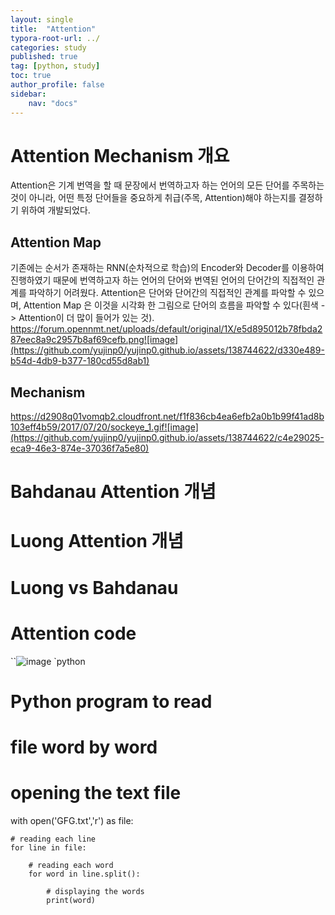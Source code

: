 ```yaml
---
layout: single
title:  "Attention"
typora-root-url: ../
categories: study
published: true
tag: [python, study]
toc: true
author_profile: false
sidebar: 
    nav: "docs"
---
```


# Attention Mechanism 개요
Attention은 기계 번역을 할 때 문장에서 번역하고자 하는 언어의 모든 단어를 주목하는 것이 아니라, 어떤 특정 단어들을 중요하게 취급(주목, Attention)해야 하는지를 결정하기 위하여 개발되었다.
## Attention Map
기존에는 순서가 존재하는 RNN(순차적으로 학습)의 Encoder와 Decoder를 이용하여 진행하였기 때문에 번역하고자 하는 언어의 단어와 번역된 언어의 단어간의 직접적인 관계를 파악하기 어려웠다. Attention은 단어와 단어간의 직접적인 관계를 파악할 수 있으며, Attention Map 은 이것을
시각화 한 그림으로 단어의 흐름을 파악할 수 있다(흰색 -> Attention이 더 많이 들어가 있는 것). 
https://forum.opennmt.net/uploads/default/original/1X/e5d895012b78fbda287eec8a9c2957b8af69cefb.png![image](https://github.com/yujinp0/yujinp0.github.io/assets/138744622/d330e489-b54d-4db9-b377-180cd55d8ab1)


## Mechanism
https://d2908q01vomqb2.cloudfront.net/f1f836cb4ea6efb2a0b1b99f41ad8b103eff4b59/2017/07/20/sockeye_1.gif![image](https://github.com/yujinp0/yujinp0.github.io/assets/138744622/c4e29025-eca9-46e3-874e-37036f7a5e80)

# Bahdanau Attention 개념

# Luong Attention 개념

# Luong vs Bahdanau

# Attention code


``![image](https://github.com/yujinp0/yujinp0.github.io/assets/138744622/fa57d048-fcef-41d2-b7dd-3c4aff3b82ff)
`python
# Python program to read
# file word by word

# opening the text file
with open('GFG.txt','r') as file:

	# reading each line
	for line in file:

		# reading each word	
		for word in line.split():

			# displaying the words		
			print(word)
            
```

